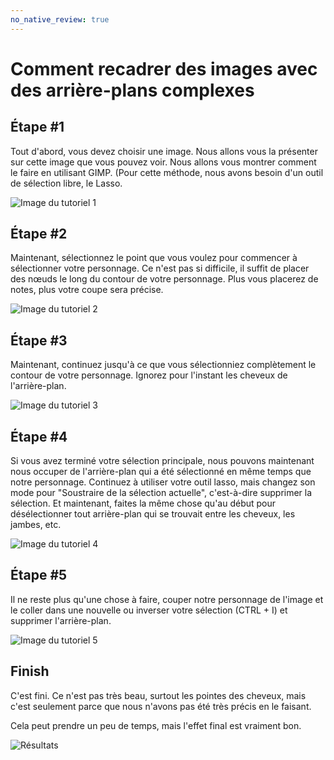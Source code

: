 ```yaml
---
no_native_review: true
---
```


# Comment recadrer des images avec des arrière-plans complexes

## Étape \#1

Tout d'abord, vous devez choisir une image. Nous allons vous la présenter sur cette image que vous pouvez voir. Nous allons vous montrer comment le faire en utilisant GIMP. (Pour cette méthode, nous avons besoin d'un outil de sélection libre, le Lasso.

![Image du tutoriel 1](img/CCB-1.png "Image du tutoriel 1")

## Étape \#2

Maintenant, sélectionnez le point que vous voulez pour commencer à sélectionner votre personnage. Ce n'est pas si difficile, il suffit de placer des nœuds le long du contour de votre personnage. Plus vous placerez de notes, plus votre coupe sera précise.

![Image du tutoriel 2](img/CCB-2.png "Image du tutoriel 2")

## Étape \#3

Maintenant, continuez jusqu'à ce que vous sélectionniez complètement le contour de votre personnage. Ignorez pour l'instant les cheveux de l'arrière-plan.

![Image du tutoriel 3](img/CCB-3.png "Image du tutoriel 3")

## Étape \#4

Si vous avez terminé votre sélection principale, nous pouvons maintenant nous occuper de l'arrière-plan qui a été sélectionné en même temps que notre personnage. Continuez à utiliser votre outil lasso, mais changez son mode pour "Soustraire de la sélection actuelle", c'est-à-dire supprimer la sélection. Et maintenant, faites la même chose qu'au début pour désélectionner tout arrière-plan qui se trouvait entre les cheveux, les jambes, etc.

![Image du tutoriel 4](img/CCB-4.png "Image du tutoriel 4")

## Étape \#5

Il ne reste plus qu'une chose à faire, couper notre personnage de l'image et le coller dans une nouvelle ou inverser votre sélection (CTRL + I) et supprimer l'arrière-plan.

![Image du tutoriel 5](img/CCB-5.png "Image du tutoriel 5")

## Finish

C'est fini. Ce n'est pas très beau, surtout les pointes des cheveux, mais c'est seulement parce que nous n'avons pas été très précis en le faisant.

Cela peut prendre un peu de temps, mais l'effet final est vraiment bon.

![Résultats](img/CCB-6.png "Résultats")

